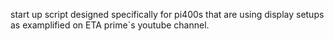 start up script designed specifically for pi400s that are using display setups as examplified on ETA prime`s youtube channel.
